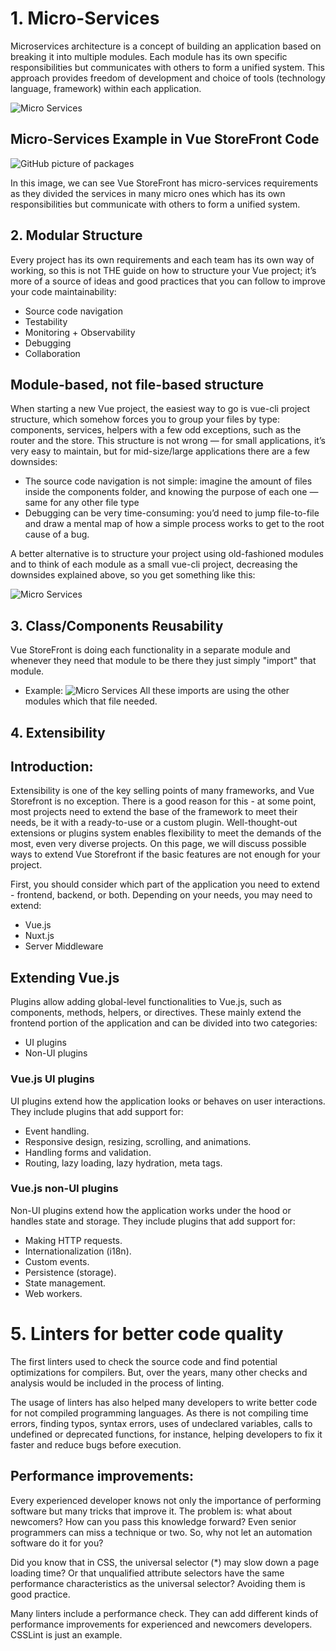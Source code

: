 
# 1. Micro-Services
Microservices architecture is a concept of building an application based on breaking it into multiple modules. Each module has its own specific responsibilities but communicates with others to form a unified system. This approach provides freedom of development and choice of tools (technology language, framework) within each application.

![Micro Services](https://i.imgur.com/ELcmMjy.png)

## Micro-Services Example in Vue StoreFront Code

![GitHub picture of packages](https://i.imgur.com/gEN73AD.png)

In this image, we can see Vue StoreFront has
micro-services requirements as they divided the services in many micro ones which has its own responsibilities
but communicate with others to form a unified system.
## 2. Modular Structure
Every project has its own requirements and each team has its own way of working, so this is not THE guide on how to structure your Vue project; it’s more of a source of ideas and good practices that you can follow to improve your code maintainability:

- Source code navigation
- Testability
- Monitoring + Observability
- Debugging
- Collaboration

## Module-based, not file-based structure

When starting a new Vue project, the easiest way to go is vue-cli project structure, which somehow forces you to group your files by type: components, services, helpers with a few odd exceptions, such as the router and the store. This structure is not wrong — for small applications, it’s very easy to maintain, but for mid-size/large applications there are a few downsides:
- The source code navigation is not simple: imagine the amount of files inside the components folder, and knowing the purpose of each one — same for any other file type
- Debugging can be very time-consuming: you’d need to jump file-to-file and draw a mental map of how a simple process works to get to the root cause of a bug.

A better alternative is to structure your project using old-fashioned modules and to think of each module as a small vue-cli project, decreasing the downsides explained above, so you get something like this:


![Micro Services](https://i.imgur.com/tln2Yys.png)


## 3. Class/Components Reusability

Vue StoreFront is doing each functionality in a separate module and whenever they need that module to be there they just simply "import" that module.

- Example:
 ![Micro Services](https://i.imgur.com/HnZcfKJ.png)
All these imports are using the other modules which that file needed.

## 4. Extensibility

## Introduction:

Extensibility is one of the key selling points of many frameworks, and Vue Storefront is no exception. There is a good reason for this - at some point, most projects need to extend the base of the framework to meet their needs, be it with a ready-to-use or a custom plugin. Well-thought-out extensions or plugins system enables flexibility to meet the demands of the most, even very diverse projects. On this page, we will discuss possible ways to extend Vue Storefront if the basic features are not enough for your project.

First, you should consider which part of the application you need to extend - frontend, backend, or both. Depending on your needs, you may need to extend:

- Vue.js
- Nuxt.js
- Server Middleware

## Extending Vue.js
Plugins allow adding global-level functionalities to Vue.js, such as components, methods, helpers, or directives. These mainly extend the frontend portion of the application and can be divided into two categories:
- UI plugins
- Non-UI plugins

### Vue.js UI plugins
UI plugins extend how the application looks or behaves on user interactions. They include plugins that add support for:
- Event handling.
- Responsive design, resizing, scrolling, and animations.
- Handling forms and validation.
- Routing, lazy loading, lazy hydration, meta tags.

### Vue.js non-UI plugins
Non-UI plugins extend how the application works under the hood or handles state and storage. They include plugins that add support for:
- Making HTTP requests.
- Internationalization (i18n).
- Custom events.
- Persistence (storage).
- State management.
- Web workers.


# 5. Linters for better code quality

The first linters used to check the source code and find potential optimizations for compilers. But, over the years, many other checks and analysis would be included in the process of linting.

The usage of linters has also helped many developers to write better code for not compiled programming languages. As there is not compiling time errors, finding typos, syntax errors, uses of undeclared variables, calls to undefined or deprecated functions, for instance, helping developers to fix it faster and reduce bugs before execution.


## Performance improvements:

Every experienced developer knows not only the importance of performing software but many tricks that improve it. The problem is: what about newcomers? How can you pass this knowledge forward? Even senior programmers can miss a technique or two. So, why not let an automation software do it for you?

Did you know that in CSS, the universal selector (*) may slow down a page loading time? Or that unqualified attribute selectors have the same performance characteristics as the universal selector? Avoiding them is good practice.

Many linters include a performance check. They can add different kinds of performance improvements for experienced and newcomers developers. CSSLint is just an example.

